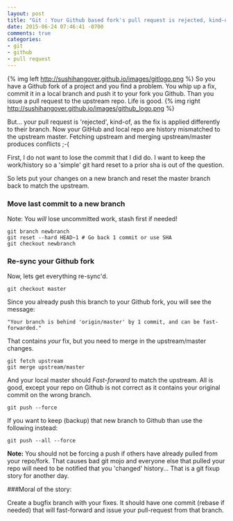 ```yaml
---
layout: post
title: "Git : Your Github based fork's pull request is rejected, kind-of, now what?"
date: 2015-06-24 07:46:41 -0700
comments: true
categories: 
- git
- github
- pull request
---
```

{% img left http://sushihangover.github.io/images/gitlogo.png %} So you have a Github fork of a project and you find a problem. You whip up a fix, commit it in a local branch and push it to your fork you Github. Than you issue a pull request to the upstream repo. Life is good. {% img right http://sushihangover.github.io/images/github_logo.png %}

But... your pull request is 'rejected', kind-of, as the fix is applied differently to their branch. Now your GitHub and local repo are history mismatched to the upstream master. Fetching upstream and merging upstream/master produces conflicts ;-(

First, I do not want to lose the commit that I did do. I want to keep the work/history so a 'simple' git hard reset to a prior sha is out of the question.

So lets put your changes on a new branch and reset the master branch back to match the upstream.

### Move last commit to a new branch

Note: You *will* lose uncommitted work, stash first if needed!

	git branch newbranch
	git reset --hard HEAD~1 # Go back 1 commit or use SHA
	git checkout newbranch

### Re-sync your Github fork

Now, lets get everything re-sync'd.

	git checkout master

Since you already push this branch to your Github fork, you will see the message:

	"Your branch is behind 'origin/master' by 1 commit, and can be fast-forwarded."

That contains *your* fix, but you need to merge in the upstream/master changes.

	git fetch upstream
	git merge upstream/master

And your local master should *Fast-forward* to match the upstream. All is good, except your repo on Github is not correct as it contains your original commit on the wrong branch.

	git push --force

If you want to keep (backup) that new branch to Github than use the following instead:

	git push --all --force

**Note:** You should not be forcing a push if others have already pulled from your repo/fork. That causes bad git mojo and everyone else that pulled your repo will need to be notified that you 'changed' history... That is a git fixup story for another day.

###Moral of the story: 

Create a bugfix branch with your fixes. It should have one commit (rebase if needed) that will fast-forward and issue your pull-request from that branch.
